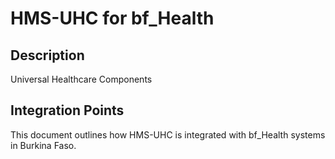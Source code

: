 # HMS-UHC for bf_Health

## Description

Universal Healthcare Components

## Integration Points

This document outlines how HMS-UHC is integrated with bf_Health systems in Burkina Faso.
